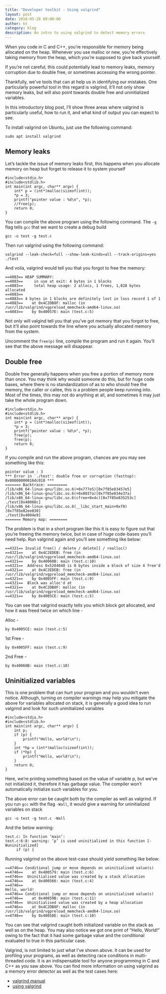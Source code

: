 ```yaml
---
title: "Developer toolkit - Using valgrind"
layout: post
date: 2018-05-28 09:00:00
author: kt
category: blog
description: An intro to using valgrind to detect memory errors
---
```


When you code in C and C++, you’re responsible for memory being allocated on the heap. Whenever you use malloc or new, you’re effectively taking memory from the heap, which you’re supposed to give back yourself.

If you’re not careful, this could potentially lead to memory leaks, memory corruption due to double free, or sometimes accessing the wrong pointer.

Thankfully, we’ve tools that can at help us in identifying our mistakes. One particularly powerful tool in this regard is valgrind, it’ll not only show memory leaks, but will also point towards double free and uninitialized variables.

In this introductory blog post, I’ll show three areas where valgrind is particularly useful, how to run it, and what kind of output you can expect to see.

To install valgrind on Ubuntu, just use the following command:

    sudo apt install valgrind

## Memory leaks

Let’s tackle the issue of memory leaks first, this happens when you allocate memory on heap but forget to release it to system yourself

    #include<stdio.h>
    #include<stdlib.h>
    int main(int argc, char** argv) {
        int* p = (int*)malloc(sizeof(int));
        *p = 3;
        printf("pointer value : %d\n", *p);
        //free(p);
        return 0;
    }

You can compile the above program using the following command. The `-g` flag tells `gcc` that we want to create a debug build

    gcc -o test -g test.c

Then run valgrind using the following command:

    valgrind --leak-check=full --show-leak-kinds=all --track-origins=yes ./test

And voila, valgrind would tell you that you forgot to free the memory:

    ==4083== HEAP SUMMARY:
    ==4083==     in use at exit: 4 bytes in 1 blocks
    ==4083==     total heap usage: 2 allocs, 1 frees, 1,028 bytes allocated
    ==4083==
    ==4083== 4 bytes in 1 blocks are definitely lost in loss record 1 of 1
    ==4083==    at 0x4C2DB8F: malloc (in /usr/lib/valgrind/vgpreload_memcheck-amd64-linux.so)
    ==4083==    by 0x40057E: main (test.c:5)

Not only will valgind tell you that you’ve got memory that you forgot to free, but it’ll also point towards the line where you actually allocated memory from the system.

Uncomment the `free(p)` line, compile the program and run it again. You’ll see that the above message will disappear.

## Double free

Double free generally happens when you free a portion of memory more than once. You may think why would someone do this, but for huge code bases, where there is no standardization of as to who should free the memory, the caller or callee, this is a problem people keep running into. Most of the times, this may not do anything at all, and sometimes it may just take the whole program down.

    #include<stdio.h>
    #include<stdlib.h>
    int main(int argc, char** argv) {
        int* p = (int*)malloc(sizeof(int));
        *p = 3;
        printf("pointer value : %d\n", *p);
        free(p);
        free(p);
        return 0;
    }

If you compile and run the above program, chances are you may see something like this:

    pointer value : 3
    *** Error in `./test': double free or corruption (fasttop): 0x00000000016dc010 ***
    ======= Backtrace: =========
    /lib/x86_64-linux-gnu/libc.so.6(+0x777e5)[0x7f85e83457e5]
    /lib/x86_64-linux-gnu/libc.so.6(+0x8037a)[0x7f85e834e37a]
    /lib/x86_64-linux-gnu/libc.so.6(cfree+0x4c)[0x7f85e835253c]
    ./test[0x40060c]
    /lib/x86_64-linux-gnu/libc.so.6(__libc_start_main+0xf0)[0x7f85e82ee830]
    ./test[0x4004e9]
    ======= Memory map: ========

The problem is that in a short program like this it is easy to figure out that you’re freeing the memory twice, but in case of huge code-bases you’ll need help. Run valgrind again and you’ll see something like below:

    ==4321== Invalid free() / delete / delete[] / realloc()
    ==4321==    at 0x4C2EDEB: free (in /usr/lib/valgrind/vgpreload_memcheck-amd64-linux.so)
    ==4321==    by 0x40060B: main (test.c:10)
    ==4321==  Address 0x5204040 is 0 bytes inside a block of size 4 free'd
    ==4321==    at 0x4C2EDEB: free (in /usr/lib/valgrind/vgpreload_memcheck-amd64-linux.so)
    ==4321==    by 0x4005FF: main (test.c:9)
    ==4321==  Block was alloc'd at
    ==4321==    at 0x4C2DB8F: malloc (in /usr/lib/valgrind/vgpreload_memcheck-amd64-linux.so)
    ==4321==    by 0x4005CE: main (test.c:5)

You can see that valgrind exactly tells you which block got allocated, and how it was freed twice on which line -

Alloc -

    by 0x4005CE: main (test.c:5)

1st Free -

    by 0x4005FF: main (test.c:9)

2nd Free -

    by 0x40060B: main (test.c:10)

## Uninitialized variables

This is one problem that can hurt your program and you wouldn’t even notice. Although, turning on compiler warnings may help you mitigate the above for variables allocated on stack, it is generally a good idea to run valgrind and look for such uninitialized variables

    #include<stdio.h>
    #include<stdlib.h>
    int main(int argc, char** argv) {
        int p;
        if (p) {
            printf("Hello, world!\n");
        }
        int *hp = (int*)malloc(sizeof(int));
        if (*hp) {
            printf("Hello, world!\n");
        }
        return 0;
    }

Here, we’re printing something based on the value of variable p, but we’ve not initialized it, therefore it has garbage value. The compiler won’t automatically initialize such variables for you.

The above error can be caught both by the compiler as well as valgrind. If you run `gcc` with the flag `-Wall`, it would give a warning for uninitialized variables on stack

    gcc -o test -g test.c -Wall

And the below warning:

    test.c: In function ‘main’:
    test.c:6:8: warning: ‘p’ is used uninitialized in this function [-Wuninitialized]
         if (p) {

Running valgrind on the above test-case should yield something like below:

    ==4746== Conditional jump or move depends on uninitialised value(s)
    ==4746==    at 0x400579: main (test.c:6)
    ==4746==  Uninitialised value was created by a stack allocation
    ==4746==    at 0x400566: main (test.c:4)
    ==4746==
    Hello, world!
    ==4746== Conditional jump or move depends on uninitialised value(s)
    ==4746==    at 0x40059B: main (test.c:11)
    ==4746==  Uninitialised value was created by a heap allocation
    ==4746==    at 0x4C2DB8F: malloc (in /usr/lib/valgrind/vgpreload_memcheck-amd64-linux.so)
    ==4746==    by 0x40058E: main (test.c:10)

You can see that valgrind caught both initialized variable on the stack as well as on the heap. You may also notice we got one print of “Hello, World!” owing to the fact that it had some garbage value and the conditional evaluated to true in this particular case.

Valgrind, is not limited to just what I’ve shown above. It can be used for profiling your programs, as well as detecting race conditions in multi-threaded code. It is an indispensable tool for anyone programming in C and C++ as you saw above. You can find more information on using valgrind as a memory error detector as well as the test cases here:

- [valgrind manual](http://valgrind.org/docs/manual/mc-manual.html)
- [using valgrind](https://github.com/kartikanand/using-valgrind)
